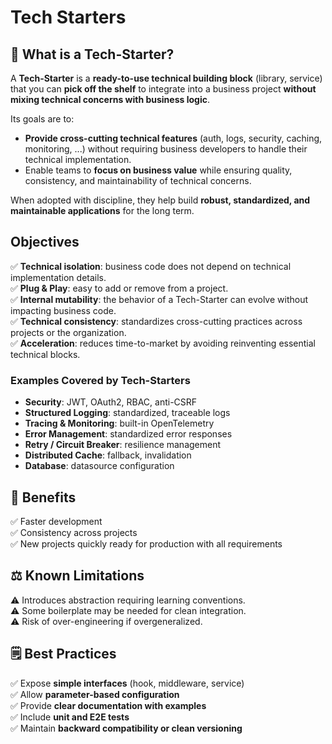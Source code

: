 # Tech Starters

## 🚀 What is a Tech-Starter?

A **Tech-Starter** is a **ready-to-use technical building block** (library, service) that you can **pick off the shelf** to integrate into a business project **without mixing technical concerns with business logic**.

Its goals are to:
- **Provide cross-cutting technical features** (auth, logs, security, caching, monitoring, ...) without requiring business developers to handle their technical implementation.
- Enable teams to **focus on business value** while ensuring quality, consistency, and maintainability of technical concerns.

When adopted with discipline, they help build **robust, standardized, and maintainable applications** for the long term.

## Objectives

✅ **Technical isolation**: business code does not depend on technical implementation details.  
✅ **Plug & Play**: easy to add or remove from a project.  
✅ **Internal mutability**: the behavior of a Tech-Starter can evolve without impacting business code.  
✅ **Technical consistency**: standardizes cross-cutting practices across projects or the organization.  
✅ **Acceleration**: reduces time-to-market by avoiding reinventing essential technical blocks.  


### Examples Covered by Tech-Starters

- **Security**: JWT, OAuth2, RBAC, anti-CSRF
- **Structured Logging**: standardized, traceable logs
- **Tracing & Monitoring**: built-in OpenTelemetry
- **Error Management**: standardized error responses
- **Retry / Circuit Breaker**: resilience management
- **Distributed Cache**: fallback, invalidation
- **Database**: datasource configuration

## 🌟 Benefits

✅ Faster development  
✅ Consistency across projects  
✅ New projects quickly ready for production with all requirements

## ⚖️ Known Limitations

⚠️ Introduces abstraction requiring learning conventions.  
⚠️ Some boilerplate may be needed for clean integration.  
⚠️ Risk of over-engineering if overgeneralized.

## 🗒️ Best Practices

✅ Expose **simple interfaces** (hook, middleware, service)  
✅ Allow **parameter-based configuration**  
✅ Provide **clear documentation with examples**  
✅ Include **unit and E2E tests**  
✅ Maintain **backward compatibility or clean versioning**  
